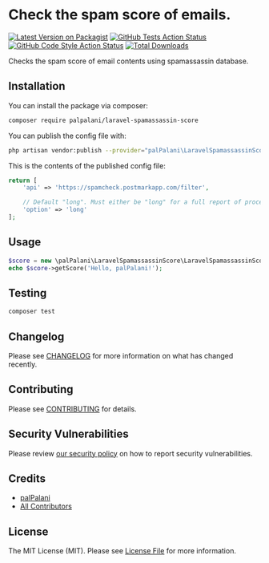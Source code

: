 # Check the spam score of emails.

[![Latest Version on Packagist](https://img.shields.io/packagist/v/palpalani/laravel-spamassassin-score.svg?style=flat-square)](https://packagist.org/packages/palpalani/laravel-spamassassin-score)
[![GitHub Tests Action Status](https://img.shields.io/github/workflow/status/palpalani/laravel-spamassassin-score/run-tests?label=tests)](https://github.com/palpalani/laravel-spamassassin-score/actions?query=workflow%3ATests+branch%3Amaster)
[![GitHub Code Style Action Status](https://img.shields.io/github/workflow/status/palpalani/laravel-spamassassin-score/Check%20&%20fix%20styling?label=code%20style)](https://github.com/palpalani/laravel-spamassassin-score/actions?query=workflow%3A"Check+%26+fix+styling"+branch%3Amaster)
[![Total Downloads](https://img.shields.io/packagist/dt/palpalani/laravel-spamassassin-score.svg?style=flat-square)](https://packagist.org/packages/palpalani/laravel-spamassassin-score)


Checks the spam score of email contents using spamassassin database.

## Installation

You can install the package via composer:

```bash
composer require palpalani/laravel-spamassassin-score
```

You can publish the config file with:
```bash
php artisan vendor:publish --provider="palPalani\LaravelSpamassassinScore\LaravelSpamassassinScoreServiceProvider" --tag="laravel-spamassassin-score-config"
```

This is the contents of the published config file:

```php
return [
    'api' => 'https://spamcheck.postmarkapp.com/filter',

    // Default "long". Must either be "long" for a full report of processing rules, or "short" for a score request.
    'option' => 'long'
];
```

## Usage

```php
$score = new \palPalani\LaravelSpamassassinScore\LaravelSpamassassinScore();
echo $score->getScore('Hello, palPalani!');
```

## Testing

```bash
composer test
```

## Changelog

Please see [CHANGELOG](CHANGELOG.md) for more information on what has changed recently.

## Contributing

Please see [CONTRIBUTING](.github/CONTRIBUTING.md) for details.

## Security Vulnerabilities

Please review [our security policy](../../security/policy) on how to report security vulnerabilities.

## Credits

- [palPalani](https://github.com/palpalani)
- [All Contributors](../../contributors)

## License

The MIT License (MIT). Please see [License File](LICENSE.md) for more information.
